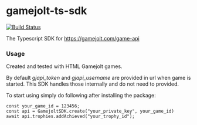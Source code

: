 # gamejolt-ts-sdk

[![Build Status](https://circleci.com/gh/luka712/gamejolt-ts-sdk.svg?style=svg)](https://app.circleci.com/pipelines/github/luka712/gamejolt-ts-sdk)

The Typescript SDK for https://gamejolt.com/game-api

### Usage 

Created and tested with HTML Gamejolt games.

By default *gjapi_token* and *gjapi_username* are provided in url when game is started. This SDK handles those internally and do not need to provided.

To start using simply do following after installing the package: 

```
const your_game_id = 123456;
const api = GamejoltSDK.create("your_private_key", your_game_id)
await api.trophies.addAchieved("your_trophy_id");
```

